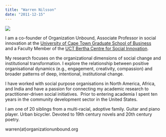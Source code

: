 ```yaml
---
title: "Warren Nilsson"
date: "2011-12-15"
---
```


**![](https://organizationunbound.org/wp-content/uploads/2018/08/Warren-Nilsson-Bio.png)**

I am a co-founder of Organization Unbound, Associate Professor in social innovation at the [University of Cape Town Graduate School of Business](http://www.gsb.uct.ac.za/) and a Faculty Member of the [UCT Bertha Centre for Social Innovation](http://www.gsb.uct.ac.za/s.asp?p=389).

My research focuses on the organizational dimensions of social change and institutional transformation. I explore the relationship between positive organisational dynamics (e.g., engagement, creativity, compassion) and broader patterns of deep, intentional, institutional change.

I have worked with social purpose organisations in North America, Africa, and India and have a passion for connecting my academic research to practitioner-driven social initiatives.  Prior to entering academia I spent ten years in the community development sector in the United States.

I am one of 20 siblings from a multi-racial, adoptive family. Guitar and piano player. Urban bicycler. Devoted to 19th century novels and 20th century poetry.

warren(at)organizationunbound.org
